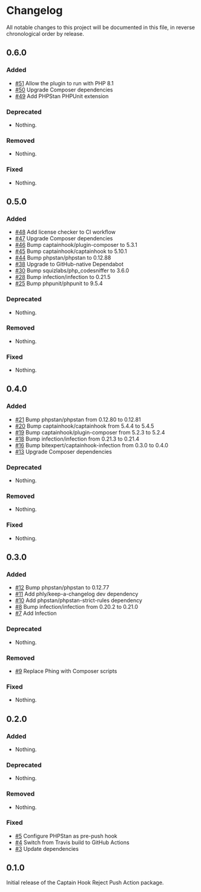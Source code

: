 # Changelog

All notable changes to this project will be documented in this file, in reverse chronological order by release.

## 0.6.0

### Added

- [#51](https://github.com/bitexpert/captainhook-rejectpush/pull/51) Allow the plugin to run with PHP 8.1
- [#50](https://github.com/bitexpert/captainhook-rejectpush/pull/50) Upgrade Composer dependencies
- [#49](https://github.com/bitexpert/captainhook-rejectpush/pull/49) Add PHPStan PHPUnit extension

### Deprecated

- Nothing.

### Removed

- Nothing.

### Fixed

- Nothing.

## 0.5.0

### Added

- [#48](https://github.com/bitexpert/captainhook-rejectpush/pull/48) Add license checker to CI workflow
- [#47](https://github.com/bitexpert/captainhook-rejectpush/pull/47) Upgrade Composer dependencies
- [#46](https://github.com/bitexpert/captainhook-rejectpush/pull/46) Bump captainhook/plugin-composer to 5.3.1
- [#45](https://github.com/bitexpert/captainhook-rejectpush/pull/45) Bump captainhook/captainhook to 5.10.1
- [#44](https://github.com/bitexpert/captainhook-rejectpush/pull/44) Bump phpstan/phpstan to 0.12.88
- [#38](https://github.com/bitexpert/captainhook-rejectpush/pull/38) Upgrade to GitHub-native Dependabot
- [#30](https://github.com/bitexpert/captainhook-rejectpush/pull/30) Bump squizlabs/php_codesniffer to 3.6.0
- [#28](https://github.com/bitexpert/captainhook-rejectpush/pull/28) Bump infection/infection to 0.21.5
- [#25](https://github.com/bitexpert/captainhook-rejectpush/pull/25) Bump phpunit/phpunit to 9.5.4

### Deprecated

- Nothing.

### Removed

- Nothing.

### Fixed

- Nothing.

## 0.4.0

### Added

- [#21](https://github.com/bitexpert/captainhook-rejectpush/pull/21) Bump phpstan/phpstan from 0.12.80 to 0.12.81
- [#20](https://github.com/bitexpert/captainhook-rejectpush/pull/20) Bump captainhook/captainhook from 5.4.4 to 5.4.5
- [#19](https://github.com/bitexpert/captainhook-rejectpush/pull/19) Bump captainhook/plugin-composer from 5.2.3 to 5.2.4
- [#18](https://github.com/bitexpert/captainhook-rejectpush/pull/18) Bump infection/infection from 0.21.3 to 0.21.4
- [#16](https://github.com/bitexpert/captainhook-rejectpush/pull/16) Bump bitexpert/captainhook-infection from 0.3.0 to 0.4.0
- [#13](https://github.com/bitexpert/captainhook-rejectpush/pull/13) Upgrade Composer dependencies

### Deprecated

- Nothing.

### Removed

- Nothing.

### Fixed

- Nothing.

## 0.3.0

### Added

- [#12](https://github.com/bitexpert/captainhook-rejectpush/pull/12) Bump phpstan/phpstan to 0.12.77
- [#11](https://github.com/bitexpert/captainhook-rejectpush/pull/11) Add phly/keep-a-changelog dev dependency
- [#10](https://github.com/bitexpert/captainhook-rejectpush/pull/10) Add phpstan/phpstan-strict-rules dependency
- [#8](https://github.com/bitexpert/captainhook-rejectpush/pull/8) Bump infection/infection from 0.20.2 to 0.21.0
- [#7](https://github.com/bitexpert/captainhook-rejectpush/pull/7) Add Infection

### Deprecated

- Nothing.

### Removed

- [#9](https://github.com/bitexpert/captainhook-rejectpush/pull/9) Replace Phing with Composer scripts

### Fixed

- Nothing.

## 0.2.0

### Added

- Nothing.

### Deprecated

- Nothing.

### Removed

- Nothing.

### Fixed

- [#5](https://github.com/bitExpert/captainhook-validateauthor/pull/5) Configure PHPStan as pre-push hook
- [#4](https://github.com/bitExpert/captainhook-validateauthor/pull/4) Switch from Travis build to GitHub Actions
- [#3](https://github.com/bitExpert/captainhook-validateauthor/pull/3) Update dependencies

## 0.1.0

Initial release of the Captain Hook Reject Push Action package.
